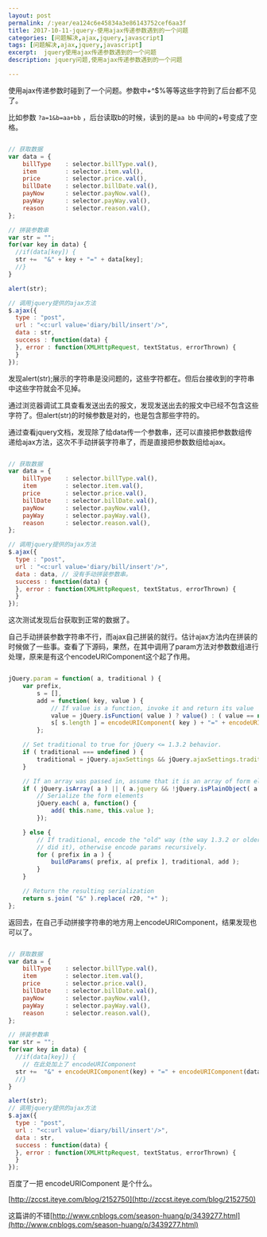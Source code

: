 ```yaml
---
layout: post
permalink: /:year/ea124c6e45834a3e86143752cef6aa3f
title: 2017-10-11-jquery-使用ajax传递参数遇到的一个问题
categories: [问题解决,ajax,jquery,javascript]
tags: [问题解决,ajax,jquery,javascript]
excerpt:  jquery使用ajax传递参数遇到的一个问题
description: jquery问题,使用ajax传递参数遇到的一个问题

---
```



使用ajax传递参数时碰到了一个问题。参数中+^$%等等这些字符到了后台都不见了。

比如参数 `?a=1&b=aa+bb` ，后台读取b的时候，读到的是`aa bb` 中间的+号变成了空格。

```javascript

// 获取数据
var data = {
  	billType	: selector.billType.val(), 
  	item	 	: selector.item.val(), 
  	price 		: selector.price.val(), 
  	billDate 	: selector.billDate.val(),
  	payNow	 	: selector.payNow.val(),
  	payWay 		: selector.payWay.val(),
  	reason 		: selector.reason.val(),
};

// 拼装参数串
var str = "";
for(var key in data) {
  //if(data[key]) {
  str +=  "&" + key + "=" + data[key];
  //}
}

alert(str);

// 调用jquery提供的ajax方法
$.ajax({
  type : "post",
  url : "<c:url value='diary/bill/insert'/>",
  data : str,
  success : function(data) {
  }, error : function(XMLHttpRequest, textStatus, errorThrown) {
  }
});

```

发现alert(str);展示的字符串是没问题的，这些字符都在。但后台接收到的字符串中这些字符就会不见掉。

通过浏览器调试工具查看发送出去的报文，发现发送出去的报文中已经不包含这些字符了。但alert(str)的时候参数是对的，也是包含那些字符的。

通过查看jquery文档，发现除了给data传一个参数串，还可以直接把参数数组传递给ajax方法，这次不手动拼装字符串了，而是直接把参数数组给ajax。

```javascript

// 获取数据
var data = {
  	billType	: selector.billType.val(), 
  	item	 	: selector.item.val(), 
  	price 		: selector.price.val(), 
  	billDate 	: selector.billDate.val(),
  	payNow	 	: selector.payNow.val(),
  	payWay 		: selector.payWay.val(),
  	reason 		: selector.reason.val(),
};

// 调用jquery提供的ajax方法
$.ajax({
  type : "post",
  url : "<c:url value='diary/bill/insert'/>",
  data : data, // 没有手动拼装参数串。
  success : function(data) {
  }, error : function(XMLHttpRequest, textStatus, errorThrown) {
  }
});

```

这次测试发现后台获取到正常的数据了。

自己手动拼装参数字符串不行，而ajax自己拼装的就行。估计ajax方法内在拼装的时候做了一些事。查看了下源码，果然，在其中调用了param方法对参数数组进行处理，原来是有这个encodeURIComponent这个起了作用。

```javascript

jQuery.param = function( a, traditional ) {
	var prefix,
		s = [],
		add = function( key, value ) {
			// If value is a function, invoke it and return its value
			value = jQuery.isFunction( value ) ? value() : ( value == null ? "" : value );
			s[ s.length ] = encodeURIComponent( key ) + "=" + encodeURIComponent( value );
		};

	// Set traditional to true for jQuery <= 1.3.2 behavior.
	if ( traditional === undefined ) {
		traditional = jQuery.ajaxSettings && jQuery.ajaxSettings.traditional;
	}

	// If an array was passed in, assume that it is an array of form elements.
	if ( jQuery.isArray( a ) || ( a.jquery && !jQuery.isPlainObject( a ) ) ) {
		// Serialize the form elements
		jQuery.each( a, function() {
			add( this.name, this.value );
		});

	} else {
		// If traditional, encode the "old" way (the way 1.3.2 or older
		// did it), otherwise encode params recursively.
		for ( prefix in a ) {
			buildParams( prefix, a[ prefix ], traditional, add );
		}
	}

	// Return the resulting serialization
	return s.join( "&" ).replace( r20, "+" );
};

```

返回去，在自己手动拼接字符串的地方用上encodeURIComponent，结果发现也可以了。

```javascript

// 获取数据
var data = {
  	billType	: selector.billType.val(), 
  	item	 	: selector.item.val(), 
  	price 		: selector.price.val(), 
  	billDate 	: selector.billDate.val(),
  	payNow	 	: selector.payNow.val(),
  	payWay 		: selector.payWay.val(),
  	reason 		: selector.reason.val(),
};

// 拼装参数串
var str = "";
for(var key in data) {
  //if(data[key]) {
    // 在此处加上了 encodeURIComponent
  str +=  "&" + encodeURIComponent(key) + "=" + encodeURIComponent(data[key]);
  //}
}

alert(str);
// 调用jquery提供的ajax方法
$.ajax({
  type : "post",
  url : "<c:url value='diary/bill/insert'/>",
  data : str,
  success : function(data) {
  }, error : function(XMLHttpRequest, textStatus, errorThrown) {
  }
});

```


百度了一把 encodeURIComponent 是个什么。

[http://zccst.iteye.com/blog/2152750](http://zccst.iteye.com/blog/2152750)

这篇讲的不错[http://www.cnblogs.com/season-huang/p/3439277.html](http://www.cnblogs.com/season-huang/p/3439277.html)